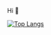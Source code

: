 Hi 👋

[![Top Langs](https://github-readme-stats.vercel.app/api/top-langs/?username=bogom1l)](https://github.com/bogom1l/github-readme-stats)
